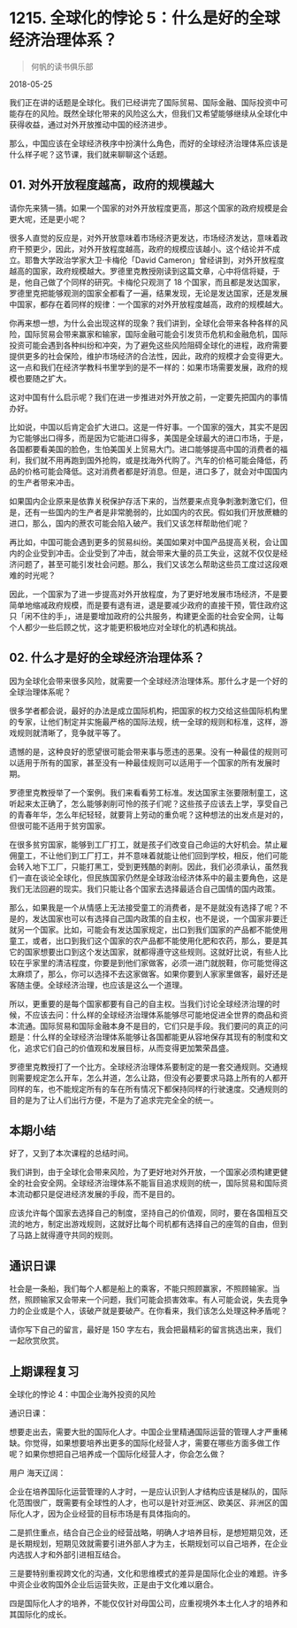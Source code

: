# 1215. 全球化的悖论 5：什么是好的全球经济治理体系？

> 何帆的读书俱乐部

2018-05-25

我们正在讲的话题是全球化。我们已经讲完了国际贸易、国际金融、国际投资中可能存在的风险。既然全球化带来的风险这么大，但我们又希望能够继续从全球化中获得收益，通过对外开放推动中国的经济进步。

那么，中国应该在全球经济秩序中扮演什么角色，而好的全球经济治理体系应该是什么样子呢？这节课，我们就来聊聊这个话题。

## 01. 对外开放程度越高，政府的规模越大

请你先来猜一猜。如果一个国家的对外开放程度更高，那这个国家的政府规模是会更大呢，还是更小呢？

很多人直觉的反应是，对外开放意味着市场经济更发达，市场经济发达，意味着政府干预更少，因此，对外开放程度越高，政府的规模应该越小。这个结论并不成立。耶鲁大学政治学家大卫·卡梅伦「David Cameron」曾经讲到，对外开放程度越高的国家，政府规模越大。罗德里克教授刚读到这篇文章，心中将信将疑，于是，他自己做了个同样的研究。卡梅伦只观测了 18 个国家，而且都是发达国家，罗德里克把能够观测的国家全都看了一遍，结果发现，无论是发达国家，还是发展中国家，都存在着同样的规律：一个国家的对外开放程度越高，政府的规模越大。

你再来想一想，为什么会出现这样的现象？我们讲到，全球化会带来各种各样的风险，国际贸易会带来赢家和输家，国际金融可能会引发货币危机和金融危机，国际投资可能会遇到各种纠纷和冲突，为了避免这些风险阻碍全球化的进程，政府需要提供更多的社会保险，维护市场经济的合法性，因此，政府的规模才会变得更大。这一点和我们在经济学教科书里学到的是不一样的：如果市场需要发展，政府的规模也要随之扩大。

这对中国有什么启示呢？我们在进一步推进对外开放之前，一定要先把国内的事情办好。

比如说，中国以后肯定会扩大进口。这是一件好事。一个国家的强大，其实不是因为它能够出口得多，而是因为它能进口得多，美国是全球最大的进口市场，于是，各国都要看美国的脸色，生怕美国关上贸易大门。进口能够提高中国的消费者的福利，我们就不用再跑到国外抢购，或是找海外代购了。汽车的价格可能会降低，药品的价格可能会降低。这对消费者都是好消息。但是，进口多了，就会对中国国内的生产者带来冲击。

如果国内企业原来是依靠关税保护存活下来的，当然要来点竞争刺激刺激它们，但是，还有一些国内的生产者是非常脆弱的，比如国内的农民。假如我们开放蔗糖的进口，那么，国内的蔗农可能会陷入破产。我们又该怎样帮助他们呢？

再比如，中国可能会遇到更多的贸易纠纷。美国如果对中国产品提高关税，会让国内的企业受到冲击。企业受到了冲击，就会带来大量的员工失业，这就不仅仅是经济问题了，甚至可能引发社会问题。那么，我们又该怎么帮助这些员工度过这段艰难的时光呢？

因此，一个国家为了进一步提高对外开放程度，为了更好地发展市场经济，不是要简单地缩减政府规模，而是要有退有进，退是要减少政府的直接干预，管住政府这只「闲不住的手」，进是要增加政府的公共服务，构建更全面的社会安全网，让每个人都少一些后顾之忧，这才能更积极地应对全球化的机遇和挑战。

## 02. 什么才是好的全球经济治理体系？

因为全球化会带来很多风险，就需要一个全球经济治理体系。那什么才是一个好的全球治理体系呢？

很多学者都会说，最好的办法是成立国际机构，把国家的权力交给这些国际机构里的专家，让他们制定并实施最严格的国际法规，统一全球的规则和标准，这样，游戏规则就清晰了，竞争就平等了。

遗憾的是，这种良好的愿望很可能会带来事与愿违的恶果。没有一种最佳的规则可以适用于所有的国家，甚至没有一种最佳规则可以适用于一个国家的所有发展时期。

罗德里克教授举了一个案例。我们来看看劳工标准。发达国家主张要限制童工，这听起来太正确了，怎么能够剥削可怜的孩子们呢？这些孩子应该去上学，享受自己的青春年华，怎么年纪轻轻，就要背上劳动的重负呢？这种想法的出发点是对的，但很可能不适用于贫穷国家。

在很多贫穷国家，能够到工厂打工，就是孩子们改变自己命运的大好机会。禁止雇佣童工，不让他们到工厂打工，并不意味着就能让他们回到学校，相反，他们可能会转入地下工厂，只能打黑工，受到更残酷的剥削。因此，我们必须承认，虽然我们一直在谈论全球化，但民族国家仍然是全球政治经济体系中的最主要角色，这是我们无法回避的现实。我们只能让各个国家去选择最适合自己国情的国内政策。

那么，如果我是一个从情感上无法接受童工的消费者，是不是就没有选择了呢？不是的，发达国家也可以有选择自己国内政策的自主权，也不是说，一个国家非要迁就另一个国家。比如，可能会有发达国家规定，出口到我们国家的产品都不能使用童工，或者，出口到我们这个国家的农产品都不能使用化肥和农药，那么，要是其它的国家想要出口到这个发达国家，就都得遵守这些规则。这就好比说，有些人比较在乎家里的清洁程度，你要是到他们家做客，必须一进门就脱鞋，你可能觉得这太麻烦了，那么，你可以选择不去这家做客。如果你要到人家家里做客，最好还是客随主便。全球经济治理，也应该是这么一个道理。

所以，更重要的是每个国家都要有自己的自主权。当我们讨论全球经济治理的时候，不应该去问：什么样的全球经济治理体系能够尽可能地促进全世界的商品和资本流通。国际贸易和国际金融本身不是目的，它们只是手段。我们要问的真正的问题是：什么样的全球经济治理体系能够让各国都能更从容地保存其现有的制度和文化，追求它们自己的价值观和发展目标，从而变得更加繁荣昌盛。

罗德里克教授打了一个比方。全球经济治理体系要制定的是一套交通规则。交通规则需要规定怎么开车，怎么并道，怎么让路，但没有必要要求马路上所有的人都开同样的车，也不能规定所有的车在所有情况下都保持同样的行驶速度。交通规则的目的是为了让人们出行方便，不是为了追求完完全全的统一。

## 本期小结

好了，又到了本次课程的总结时间。

我们讲到，由于全球化会带来风险，为了更好地对外开放，一个国家必须构建更健全的社会安全网。全球经济治理体系不能盲目追求规则的统一，国际贸易和国际资本流动都只是促进经济发展的手段，而不是目的。

应该允许每个国家去选择自己的制度，坚持自己的价值观，同时，要在各国相互交流的地方，制定出游戏规则，这就好比每个司机都有选择自己的座驾的自由，但到了马路上就得遵守共同的规则。

## 通识日课

社会是一条船，我们每个人都是船上的乘客，不能只照顾赢家，不照顾输家。当然，照顾输家又会带来一个问题，我们可能会损害效率。有人可能会说，失去竞争力的企业或是个人，该破产就是要破产。在你看来，我们该怎么处理这种矛盾呢？

请你写下自己的留言，最好是 150 字左右，我会把最精彩的留言挑选出来，我们一起欣赏欣赏。

## 上期课程复习

全球化的悖论 4：中国企业海外投资的风险

通识日课：

想要走出去，需要大批的国际化人才。中国企业里精通国际运营的管理人才严重稀缺。你觉得，如果想要培养出更多的国际化经营人才，需要在哪些方面多做工作呢？如果你想把自己培养成一个国际化经营人才，你会怎么做？

用户 海天辽阔：

企业在培养国际化运营管理的人才时，一是应认识到人才结构应该是梯队的，国际化范围很广，既需要有全球性的人才，也可以是针对亚洲区、欧美区、非洲区的国际化人才，因为企业经营的目标市场是有具体指向的。

二是抓住重点，结合自己企业的经营战略，明确人才培养目标，是想短期见效，还是长期规划，短期见效就需要引进外部人才为主，长期规划可以自己培养，在企业内选拔人才和外部引进相互结合。

三是要特别重视跨文化的沟通，文化和思维模式的差异是国际化企业的难题。许多中资企业收购国外企业后运营失败，正是由于文化难以磨合。

四是国际化人才的培养，不能仅仅针对母国公司，应重视境外本土化人才的培养和其国际化的成长。


